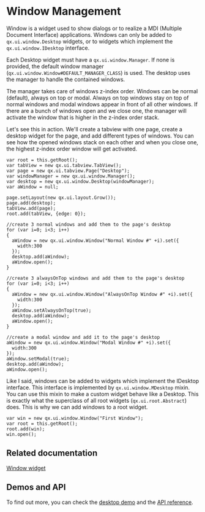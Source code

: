 # Window Management

Window is a widget used to show dialogs or to realize a MDI (Multiple
Document Interface) applications. Windows can only be added to
`qx.ui.window.Desktop` widgets, or to widgets which implement the
`qx.ui.window.IDesktop` interface.

Each Desktop widget must have a `qx.ui.window.Manager`. If none is
provided, the default window manager
(`qx.ui.window.Window#DEFAULT_MANAGER_CLASS`) is used. The desktop uses
the manager to handle the contained windows.

The manager takes care of windows z-index order. Windows can be normal
(default), always on top or modal. Always on top windows stay on top of
normal windows and modal windows appear in front of all other windows.
If there are a bunch of windows open and we close one, the manager will
activate the window that is higher in the z-index order stack.

Let's see this in action. We'll create a tabview with one page, create a
desktop widget for the page, and add different types of windows. You can
see how the opened windows stack on each other and when you close one,
the highest z-index order window will get activated.

    var root = this.getRoot();
    var tabView = new qx.ui.tabview.TabView();
    var page = new qx.ui.tabview.Page("Desktop");
    var windowManager = new qx.ui.window.Manager();
    var desktop = new qx.ui.window.Desktop(windowManager);
    var aWindow = null;
    
    page.setLayout(new qx.ui.layout.Grow());
    page.add(desktop);
    tabView.add(page);
    root.add(tabView, {edge: 0});
    
    //create 3 normal windows and add them to the page's desktop
    for (var i=0; i<3; i++)
    {
      aWindow = new qx.ui.window.Window("Normal Window #" +i).set({
        width:300
      });
      desktop.add(aWindow);
      aWindow.open();
    }
    
    //create 3 alwaysOnTop windows and add them to the page's desktop
    for (var i=0; i<3; i++)
    {
      aWindow = new qx.ui.window.Window("AlwaysOnTop Window #" +i).set({
        width:300
      });
      aWindow.setAlwaysOnTop(true);
      desktop.add(aWindow);
      aWindow.open();
    }
    
    //create a modal window and add it to the page's desktop
    aWindow = new qx.ui.window.Window("Modal Window #" +i).set({
      width:300
    });
    aWindow.setModal(true);
    desktop.add(aWindow);
    aWindow.open();

Like I said, windows can be added to widgets which implement the
IDesktop interface. This interface is implemented by
`qx.ui.window.MDesktop` mixin. You can use this mixin to make a custom
widget behave like a Desktop. This is exactly what the superclass of all
root widgets (`qx.ui.root.Abstract`) does. This is why we can add
windows to a root widget.

    var win = new qx.ui.window.Window("First Window");
    var root = this.getRoot();
    root.add(win);
    win.open();

## Related documentation

[Window widget](/desktop/widget/window.md)

## Demos and API

To find out more, you can check the [desktop demo](apps://demobrowser/index.html#widget~Desktop.html)
and the [API reference](apps://apiviewer/index.html#qx.ui.window).
